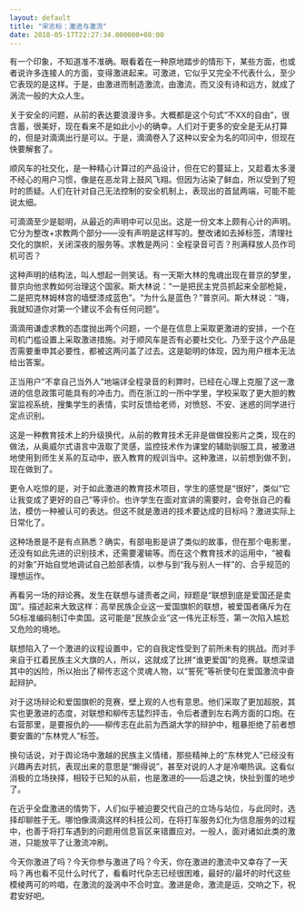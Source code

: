 ```yaml
---
layout: default
title: "宋志标：激进与激流"
date: 2018-05-17T22:27:34.000000+08:00
---
```


有一个印象，不知道准不准确。眼看着在一种原地踏步的情形下，某些方面，也或者说许多连接人的方面，变得激进起来。可激进，它似乎又完全不代表什么，至少它表现的是这样。于是，由激进而制造激流，由激流，而又没有诗和远方，就成了涡流一般的大众人生。

关于安全的问题，从前的表达要浪漫许多。大概都是这个句式“不XX的自由”，很含蓄，很美好，现在看来不是如此小小的确幸。人们对于更多的安全是无从打算的，但是对滴滴出行是可以。于是，滴滴卷入了这种以安全为名的叩问中，但现在快要解套了。

顺风车的社交化，是一种精心计算过的产品设计，但在它的蔓延上，又趁着太多漫不经心的用户习惯，像是在恶龙背上鼓风飞翔。但因为沾染了鲜血，所以受到了短时的质疑。人们在针对自己无法控制的安全机制上，表现出的首鼠两端，可能不能说太细。

可滴滴至少是聪明，从最近的声明中可以见出。这是一份文本上颇有心计的声明。它分为整改+求教两个部分——没有声明是这样写的。整改诸如去掉标签，清理社交化的旗帜，关闭深夜的服务等。求教是两问：全程录音可否？刑满释放人员作司机可否？

这种声明的结构法，叫人想起一则笑话。有一天斯大林的鬼魂出现在普京的梦里，普京向他求教如何治理这个国家。斯大林说：“一是把民主党员抓起来全部枪毙，二是把克林姆林宫的墙壁漆成蓝色”。“为什么是蓝色？”普京问。斯大林说：“嗨，我就知道你对第一个建议不会有任何问题”。

滴滴用谦虚求教的态度抛出两个问题，一个是在信息上采取更激进的安排，一个在司机门槛设置上采取激进措施。对于顺风车是否有必要社交化、乃至于这个产品是否需要重申其必要性，都被这两问盖了过去。这是聪明的体现，因为用户根本无法给出答案。

正当用户“不拿自己当外人”地端详全程录音的利弊时，已经在心理上克服了这一激进的信息政策可能具有的冲击力。而在浙江的一所中学里，学校采取了更大胆的教室监视系统，搜集学生的表情，实时反馈给老师，对愤怒、不安、迷惑的同学进行定点识别。

这是一种教育技术上的升级换代，从前的教育技术无非是做做投影片之类，现在的做法，从奥威尔式语言中汲取了灵感，监控技术作为课堂的辅助驯服工具，被激进地使用到师生关系的互动中，嵌入教育的规训当中。这种激进，以前想到做不到，现在做到了。

更令人吃惊的是，对于如此激进的教育技术项目，学生的感觉是“很好”，类似“它让我变成了更好的自己”等评价。也许学生在面对宣讲的需要时，会夸张自己的看法，模仿一种被认可的表达。但这不就是激进的技术要达成的目标吗？激进实际上日常化了。

这种场景是不是有点熟悉？确实，有部电影是讲了类似的故事，但在那个电影里，还没有如此先进的识别技术，还需要灌输等。而在这个教育技术的运用中，“被看的对象”开始自觉地调试自己脸部表情，以参与到“我与别人一样”的、合乎规范的理想运作。

再看另一场的辩论赛。发生在联想与谴责者之间，辩题是“联想到底是爱国还是卖国”。描述起来大致这样：高举民族企业这一爱国旗帜的联想，被爱国者痛斥为在5G标准编码制订中卖国。这可能是“民族企业”这一伟光正标签，第一次陷入尴尬又危险的境地。

联想陷入了一个激进的议程设置中，它的自我定性受到了前所未有的挑战。而对手来自于扛着民族主义大旗的人，所以，这就成了比拼“谁更爱国”的竞赛。联想深谙其中的凶险，所以抬出了柳传志这个灵魂人物，以“誓死”等祈使句在爱国激流中奋起辩护。

对于这场辩论和爱国旗帜的竞赛，壁上观的人也有意思。他们采取了更加超脱，其实也更激进的态度，对联想和柳传志猛烈抨击，令后者遭到左右两方面的口炮。在右营那里，是要报仇的——柳传志在此前为西湖大学的辩护中，粗暴拒绝了前者想要安置的“东林党人”标签。

换句话说，对于舆论场中激越的民族主义情绪，那些精神上的“东林党人”已经没有兴趣再去对抗，表现出来的意思是“懒得说”，甚至对说的人才是冷嘲热讽。这看似消极的立场抉择，相较于已知的从前，也是激进的——后退之快，快扯到蛋的地步了。

在近乎全盘激进的情势下，人们似乎被迫要交代自己的立场与站位，与此同时，选择却聊胜于无。哪怕像滴滴这样的科技公司，在将打车服务幻化为信息服务的过程中，也善于将打车遇到的问题用信息盲区来错置应对。一般人，面对诸如此类的激进，只能放平了让激流冲刷。

今天你激进了吗？今天你参与激进了吗？今天，你在激进的激流中又幸存了一天吗？再也看不见什么时代了，看看时代杂志已经很困难，最好的/最坏的时代这些模棱两可的吟唱，在激流的漩涡中不合时宜。激进是命，激流是运，交响之下，祝君安好吧。

